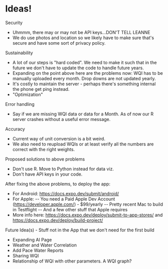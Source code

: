 # Ideas! 

Security
 - Uhmmm, there may or may not be API keys...DON'T TELL LEANNE
 - We do use photos and location so we likely have to make sure that's secure and have some sort of privacy policy.

Sustainability
 - A lot of our steps is "hard coded". We need to make it such that in the future we don't have to update the code to handle future years.
 - Expanding on the point above here are the problems now: WQI has to be manually uploaded every month. Drop downs are not updated yearly.
 - It's costly to maintain the server - perhaps there's something internal the phone get ping instead.
 - "Optimization" 

Error handling
 - Say if we are missing WQI data or data for a Month. As of now our R server crashes without a useful error message. 

Accuracy
 - Current way of unit conversion is a bit weird.
 - We also need to reupload WQIs or at least verify all the numbers are correct with the right weights. 

Proposed solutions to above problems
 - Don't use R. Move to Python instead for data viz. 
 - Don't have API keys in your code. 

After fixing the above problems, to deploy the app:
 - For Android: https://docs.expo.dev/submit/android/
 - For Apple: 
 -- You need a Paid Apple Dev Account (https://developer.apple.com/) - $99/yearly
 -- Pretty recent Mac to build in Testflight
 -- And a few other stuff that Apple requires
 - More info here: https://docs.expo.dev/deploy/submit-to-app-stores/ and https://docs.expo.dev/deploy/build-project/


Future Idea(s) - Stuff not in the App that we don't need for the first build
 - Expanding AI Page
 - Weather and Water Correlation 
 - Add Pace Water Reports 
 - Sharing WQI
 - Relationship of WQI with other parameters. A WQI graph? 


